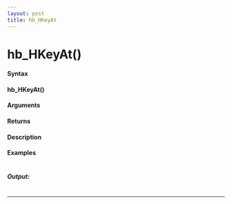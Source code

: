 ```yaml
---
layout: post
title: hb_HKeyAt
---
```


# hb_HKeyAt()


#### Syntax

#### hb_HKeyAt()

#### Arguments

#### Returns

#### Description

#### Examples

```

```

##### Output:

```

```

---